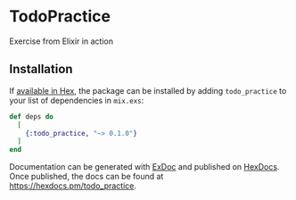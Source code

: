 # TodoPractice

Exercise from Elixir in action

## Installation

If [available in Hex](https://hex.pm/docs/publish), the package can be installed
by adding `todo_practice` to your list of dependencies in `mix.exs`:

```elixir
def deps do
  [
    {:todo_practice, "~> 0.1.0"}
  ]
end
```

Documentation can be generated with [ExDoc](https://github.com/elixir-lang/ex_doc)
and published on [HexDocs](https://hexdocs.pm). Once published, the docs can
be found at <https://hexdocs.pm/todo_practice>.
